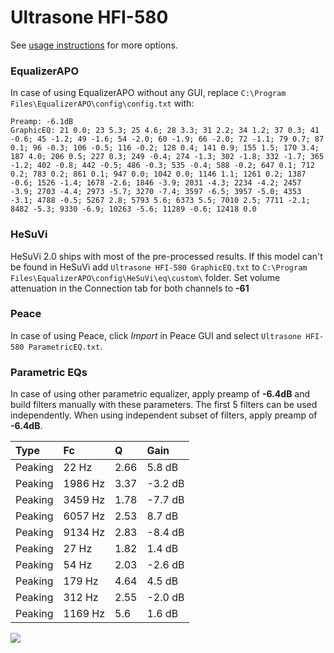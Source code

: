 # Ultrasone HFI-580
See [usage instructions](https://github.com/jaakkopasanen/AutoEq#usage) for more options.

### EqualizerAPO
In case of using EqualizerAPO without any GUI, replace `C:\Program Files\EqualizerAPO\config\config.txt`
with:
```
Preamp: -6.1dB
GraphicEQ: 21 0.0; 23 5.3; 25 4.6; 28 3.3; 31 2.2; 34 1.2; 37 0.3; 41 -0.6; 45 -1.2; 49 -1.6; 54 -2.0; 60 -1.9; 66 -2.0; 72 -1.1; 79 0.7; 87 0.1; 96 -0.3; 106 -0.5; 116 -0.2; 128 0.4; 141 0.9; 155 1.5; 170 3.4; 187 4.0; 206 0.5; 227 0.3; 249 -0.4; 274 -1.3; 302 -1.8; 332 -1.7; 365 -1.2; 402 -0.8; 442 -0.5; 486 -0.3; 535 -0.4; 588 -0.2; 647 0.1; 712 0.2; 783 0.2; 861 0.1; 947 0.0; 1042 0.0; 1146 1.1; 1261 0.2; 1387 -0.6; 1526 -1.4; 1678 -2.6; 1846 -3.9; 2031 -4.3; 2234 -4.2; 2457 -3.9; 2703 -4.4; 2973 -5.7; 3270 -7.4; 3597 -6.5; 3957 -5.0; 4353 -3.1; 4788 -0.5; 5267 2.8; 5793 5.6; 6373 5.5; 7010 2.5; 7711 -2.1; 8482 -5.3; 9330 -6.9; 10263 -5.6; 11289 -0.6; 12418 0.0
```

### HeSuVi
HeSuVi 2.0 ships with most of the pre-processed results. If this model can't be found in HeSuVi add
`Ultrasone HFI-580 GraphicEQ.txt` to `C:\Program Files\EqualizerAPO\config\HeSuVi\eq\custom\` folder.
Set volume attenuation in the Connection tab for both channels to **-61**

### Peace
In case of using Peace, click *Import* in Peace GUI and select `Ultrasone HFI-580 ParametricEQ.txt`.

### Parametric EQs
In case of using other parametric equalizer, apply preamp of **-6.4dB** and build filters manually
with these parameters. The first 5 filters can be used independently.
When using independent subset of filters, apply preamp of **-6.4dB**.

| Type    | Fc      |    Q | Gain    |
|:--------|:--------|:-----|:--------|
| Peaking | 22 Hz   | 2.66 | 5.8 dB  |
| Peaking | 1986 Hz | 3.37 | -3.2 dB |
| Peaking | 3459 Hz | 1.78 | -7.7 dB |
| Peaking | 6057 Hz | 2.53 | 8.7 dB  |
| Peaking | 9134 Hz | 2.83 | -8.4 dB |
| Peaking | 27 Hz   | 1.82 | 1.4 dB  |
| Peaking | 54 Hz   | 2.03 | -2.6 dB |
| Peaking | 179 Hz  | 4.64 | 4.5 dB  |
| Peaking | 312 Hz  | 2.55 | -2.0 dB |
| Peaking | 1169 Hz | 5.6  | 1.6 dB  |

![](https://raw.githubusercontent.com/jaakkopasanen/AutoEq/master/results/headphonecom/sbaf-serious/Ultrasone%20HFI-580/Ultrasone%20HFI-580.png)